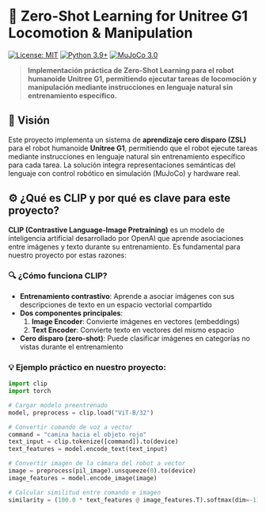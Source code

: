# 🤖 Zero-Shot Learning for Unitree G1 Locomotion & Manipulation

[![License: MIT](https://img.shields.io/badge/License-MIT-yellow.svg)](https://opensource.org/licenses/MIT)
[![Python 3.9+](https://img.shields.io/badge/Python-3.9%2B-blue)](https://www.python.org)
[![MuJoCo 3.0](https://img.shields.io/badge/MuJoCo-3.0-orange)](https://mujoco.org)

> **Implementación práctica de Zero-Shot Learning para el robot humanoide Unitree G1, permitiendo ejecutar tareas de locomoción y manipulación mediante instrucciones en lenguaje natural sin entrenamiento específico.**

## 🌟 Visión
Este proyecto implementa un sistema de **aprendizaje cero disparo (ZSL)** para el robot humanoide **Unitree G1**, permitiendo que el robot ejecute tareas mediante instrucciones en lenguaje natural sin entrenamiento específico para cada tarea. La solución integra representaciones semánticas del lenguaje con control robótico en simulación (MuJoCo) y hardware real.

## ⚙️ ¿Qué es CLIP y por qué es clave para este proyecto?

**CLIP (Contrastive Language-Image Pretraining)** es un modelo de inteligencia artificial desarrollado por OpenAI que aprende asociaciones entre imágenes y texto durante su entrenamiento. Es fundamental para nuestro proyecto por estas razones:

### 🔍 ¿Cómo funciona CLIP?
- **Entrenamiento contrastivo**: Aprende a asociar imágenes con sus descripciones de texto en un espacio vectorial compartido
- **Dos componentes principales**:
  1. **Image Encoder**: Convierte imágenes en vectores (embeddings)
  2. **Text Encoder**: Convierte texto en vectores del mismo espacio
- **Cero disparo (zero-shot)**: Puede clasificar imágenes en categorías no vistas durante el entrenamiento

### 💡 Ejemplo práctico en nuestro proyecto:
```python
import clip
import torch

# Cargar modelo preentrenado
model, preprocess = clip.load("ViT-B/32")

# Convertir comando de voz a vector
command = "camina hacia el objeto rojo"
text_input = clip.tokenize([command]).to(device)
text_features = model.encode_text(text_input)

# Convertir imagen de la cámara del robot a vector
image = preprocess(pil_image).unsqueeze(0).to(device)
image_features = model.encode_image(image)

# Calcular similitud entre comando e imagen
similarity = (100.0 * text_features @ image_features.T).softmax(dim=-1)